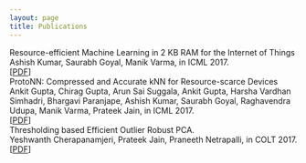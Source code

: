 ```yaml
---
layout: page
title: Publications
---
```


<div class="publ-div">
    <div class="publ-title">
      Resource-efficient Machine Learning in 2 KB RAM for the Internet of Things
    </div>
    <div class="publ-auth">
      Ashish Kumar, Saurabh Goyal, Manik Varma, in ICML 2017.  
    </div>
    <div class="publ-linklist">
        [<a href="{{ site.baseurl}}/files/Bonsai.pdf">PDF</a>]
    </div>
</div>

<div class="publ-div">
    <div class="publ-title">
     ProtoNN: Compressed and Accurate kNN for Resource-scarce Devices
    </div>
    <div class="publ-auth">
      Ankit Gupta, Chirag Gupta, Arun Sai Suggala, Ankit Gupta, Harsha Vardhan Simhadri, Bhargavi Paranjape, Ashish Kumar, Saurabh Goyal, Raghavendra Udupa, Manik Varma, Prateek Jain, in ICML 2017.
    </div>
    <div class="publ-linklist">
        [<a href="{{ site.baseurl}}/files/protonn.pdf">PDF</a>]
    </div>
</div>

<div class="publ-div">
    <div class="publ-title">
     Thresholding based Efficient Outlier Robust PCA.
    </div>
    <div class="publ-auth">
      Yeshwanth Cherapanamjeri, Prateek Jain, Praneeth Netrapalli, in COLT 2017.
    </div>
    <div class="publ-linklist">
        [<a href="{{ site.baseurl}}/files/robustpca.pdf">PDF</a>]
    </div>
</div>

